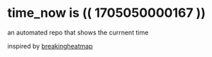 # time_now is (( 1705050000167 ))

an automated repo that shows the currnent time

inspired by [breakingheatmap](https://github.com/breakingheatmap/breakingheatmap)